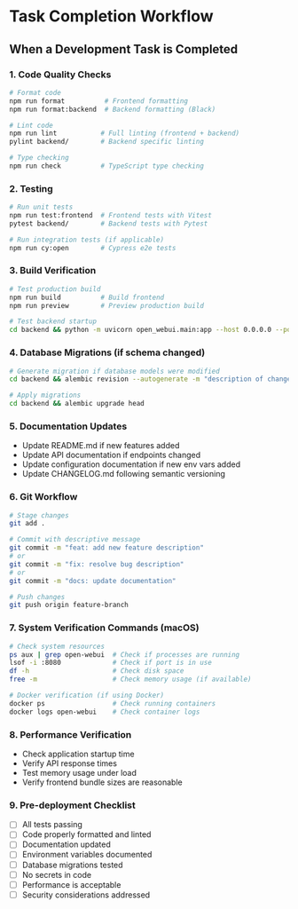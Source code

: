 # Task Completion Workflow

## When a Development Task is Completed

### 1. Code Quality Checks

```bash
# Format code
npm run format          # Frontend formatting
npm run format:backend  # Backend formatting (Black)

# Lint code
npm run lint           # Full linting (frontend + backend)
pylint backend/        # Backend specific linting

# Type checking
npm run check          # TypeScript type checking
```

### 2. Testing

```bash
# Run unit tests
npm run test:frontend  # Frontend tests with Vitest
pytest backend/        # Backend tests with Pytest

# Run integration tests (if applicable)
npm run cy:open        # Cypress e2e tests
```

### 3. Build Verification

```bash
# Test production build
npm run build          # Build frontend
npm run preview        # Preview production build

# Test backend startup
cd backend && python -m uvicorn open_webui.main:app --host 0.0.0.0 --port 8080
```

### 4. Database Migrations (if schema changed)

```bash
# Generate migration if database models were modified
cd backend && alembic revision --autogenerate -m "description of changes"

# Apply migrations
cd backend && alembic upgrade head
```

### 5. Documentation Updates

- Update README.md if new features added
- Update API documentation if endpoints changed
- Update configuration documentation if new env vars added
- Update CHANGELOG.md following semantic versioning

### 6. Git Workflow

```bash
# Stage changes
git add .

# Commit with descriptive message
git commit -m "feat: add new feature description"
# or
git commit -m "fix: resolve bug description"
# or
git commit -m "docs: update documentation"

# Push changes
git push origin feature-branch
```

### 7. System Verification Commands (macOS)

```bash
# Check system resources
ps aux | grep open-webui  # Check if processes are running
lsof -i :8080             # Check if port is in use
df -h                     # Check disk space
free -m                   # Check memory usage (if available)

# Docker verification (if using Docker)
docker ps                 # Check running containers
docker logs open-webui    # Check container logs
```

### 8. Performance Verification

- Check application startup time
- Verify API response times
- Test memory usage under load
- Verify frontend bundle sizes are reasonable

### 9. Pre-deployment Checklist

- [ ] All tests passing
- [ ] Code properly formatted and linted
- [ ] Documentation updated
- [ ] Environment variables documented
- [ ] Database migrations tested
- [ ] No secrets in code
- [ ] Performance is acceptable
- [ ] Security considerations addressed
